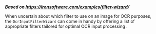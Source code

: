 ***Based on <https://ironsoftware.com/examples/filter-wizard/>***

When uncertain about which filter to use on an image for OCR purposes, the `OcrInputFilterWizard` can come in handy by offering a list of appropriate filters tailored for optimal OCR input processing .